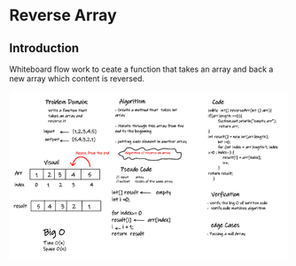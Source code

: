 # Reverse Array

## Introduction

Whiteboard flow work to ceate a function that takes an array and back a new array which content is reversed.

![Whiteborad Reverse Algorithm Workflow](https://github.com/Rnad95/data-structures-and-algorithms/blob/array-reverse/Challenges/Challenge01/Asserts/array-reverse.png)
